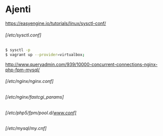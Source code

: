 # Ajenti

https://easyengine.io/tutorials/linux/sysctl-conf/  
###### [/etc/sysctl.conf]

```bash
$ sysctl -p
$ vagrant up --provider=virtualbox;
```

http://www.queryadmin.com/939/10000-concurrent-connections-nginx-php-fpm-mysql/  
###### [/etc/nginx/nginx.conf]

###### [/etc/nginx/fastcgi_params]

###### [/etc/php5/fpm/pool.d/www.conf]

###### [/etc/mysql/my.cnf]

